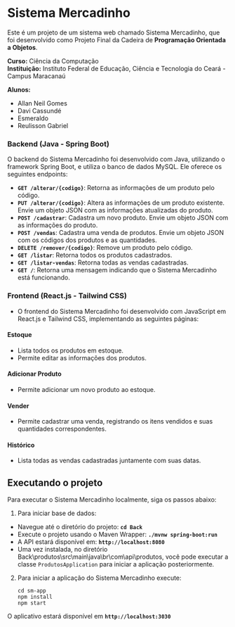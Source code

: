 # Sistema Mercadinho

Este é um projeto de um sistema web chamado Sistema Mercadinho, que foi desenvolvido como Projeto Final da Cadeira de **Programação Orientada a Objetos**.

**Curso:** Ciência da Computação  
**Instituição:** Instituto Federal de Educação, Ciência e Tecnologia do Ceará - Campus Maracanaú

**Alunos:**
- Allan Neil Gomes
- Davi Cassundé
- Esmeraldo
- Reulisson Gabriel

### Backend (Java - Spring Boot)

O backend do Sistema Mercadinho foi desenvolvido com Java, utilizando o framework Spring Boot, e utiliza o banco de dados MySQL. Ele oferece os seguintes endpoints:

- __`GET /alterar/{codigo}`__: Retorna as informações de um produto pelo código.
- __`PUT /alterar/{codigo}`__: Altera as informações de um produto existente. Envie um objeto JSON com as informações atualizadas do produto.
- __`POST /cadastrar`__: Cadastra um novo produto. Envie um objeto JSON com as informações do produto.
- __`POST /vendas`__: Cadastra uma venda de produtos. Envie um objeto JSON com os códigos dos produtos e as quantidades.
- __`DELETE /remover/{codigo}`__: Remove um produto pelo código.
- __`GET /listar`__: Retorna todos os produtos cadastrados.
- __`GET /listar-vendas`__: Retorna todas as vendas cadastradas.
- __`GET /`__: Retorna uma mensagem indicando que o Sistema Mercadinho está funcionando.

### Frontend (React.js - Tailwind CSS)

- O frontend do Sistema Mercadinho foi desenvolvido com JavaScript em React.js e Tailwind CSS, implementando as seguintes páginas:

#### Estoque

- Lista todos os produtos em estoque.
- Permite editar as informações dos produtos.

#### Adicionar Produto

- Permite adicionar um novo produto ao estoque.

#### Vender

- Permite cadastrar uma venda, registrando os itens vendidos e suas quantidades correspondentes.

#### Histórico

- Lista todas as vendas cadastradas juntamente com suas datas.

## Executando o projeto

Para executar o Sistema Mercadinho localmente, siga os passos abaixo:

1. Para iniciar base de dados:
- Navegue até o diretório do projeto: __`cd Back`__
- Execute o projeto usando o Maven Wrapper: __`./mvnw spring-boot:run`__
- A API estará disponível em: __`http://localhost:8080`__
- Uma vez instalada, no diretório Back\produtos\src\main\java\br\com\api\produtos, você pode executar a classe `ProdutosApplication` para iniciar a aplicação posteriormente.

2. Para iniciar a aplicação do Sistema Mercadinho execute:

   ```shell
   cd sm-app
   npm install
   npm start

O aplicativo estará disponível em __`http://localhost:3030`__
